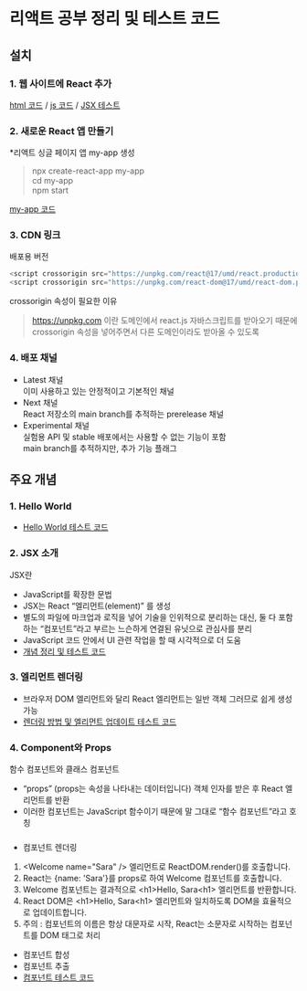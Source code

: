 # 리액트 공부 정리 및 테스트 코드
## 설치

### 1. 웹 사이트에 React 추가
[html 코드](test/01index.html) / [js 코드](test/01like_button.js) / [JSX 테스트](test/01test.html)

### 2. 새로운 React 앱 만들기
*리액트 싱글 페이지 앱 my-app 생성  
>npx create-react-app my-app  
>cd my-app  
>npm start  

[my-app 코드](my-app)

### 3. CDN 링크
배포용 버전
```javascript
<script crossorigin src="https://unpkg.com/react@17/umd/react.production.min.js"></script>
<script crossorigin src="https://unpkg.com/react-dom@17/umd/react-dom.production.min.js"></script>
```
crossorigin 속성이 필요한 이유  
>https://unpkg.com 이란 도메인에서 react.js 자바스크립트를 받아오기 때문에 crossorigin 속성을 넣어주면서 다른 도메인이라도 받아올 수 있도록

### 4. 배포 채널
- Latest 채널  
  이미 사용하고 있는 안정적이고 기본적인 채널
- Next 채널  
  React 저장소의 main branch를 추적하는 prerelease 채널
- Experimental 채널  
  실험용 API 및 stable 배포에서는 사용할 수 없는 기능이 포함  
  main branch를 추적하지만, 추가 기능 플래그


## 주요 개념

### 1. Hello World
- [Hello World 테스트 코드](test\02hello.html)

### 2. JSX 소개
JSX란
- JavaScript를 확장한 문법
- JSX는 React “엘리먼트(element)” 를 생성
- 별도의 파일에 마크업과 로직을 넣어 기술을 인위적으로 분리하는 대신, 둘 다 포함하는 “컴포넌트”라고 부르는 느슨하게 연결된 유닛으로 관심사를 분리
- JavaScript 코드 안에서 UI 관련 작업을 할 때 시각적으로 더 도움  
- [개념 정리 및 테스트 코드](test\03JSX.html)

### 3. 엘리먼트 렌더링
- 브라우저 DOM 엘리먼트와 달리 React 엘리먼트는 일반 객체 그러므로 쉽게 생성 가능
- [렌더링 방법 및 엘리먼트 업데이트 테스트 코드](test\04elemnet_render.html)

### 4. Component와 Props
함수 컴포넌트와 클래스 컴포넌트  
- “props” (props는 속성을 나타내는 데이터입니다) 객체 인자를 받은 후 React 엘리먼트를 반환
- 이러한 컴포넌트는 JavaScript 함수이기 때문에 말 그대로 “함수 컴포넌트”라고 호칭
#####
- 컴포넌트 렌더링  
1. &lt;Welcome name="Sara" /> 엘리먼트로 ReactDOM.render()를 호출합니다.
2. React는 {name: 'Sara'}를 props로 하여 Welcome 컴포넌트를 호출합니다.
3. Welcome 컴포넌트는 결과적으로 &lt;h1&gt;Hello, Sara&lt;h1&gt; 엘리먼트를 반환합니다.
4. React DOM은 &lt;h1&gt;Hello, Sara&lt;h1&gt; 엘리먼트와 일치하도록 DOM을 효율적으로 업데이트합니다.
5. 주의 : 컴포넌트의 이름은 항상 대문자로 시작, React는 소문자로 시작하는 컴포넌트를 DOM 태그로 처리

- 컴포넌트 합성
- 컴포넌트 추출
- [컴포넌트 테스트 코드](test\05component_props.html)
